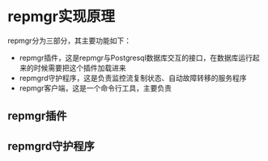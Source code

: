 # repmgr实现原理

repmgr分为三部分，其主要功能如下：

- repmgr插件，这是repmgr与Postgresql数据库交互的接口，在数据库运行起来的时候需要把这个插件加载进来
- repmgrd守护程序，这是负责监控流复制状态、自动故障转移的服务程序
- repmgr客户端，这是一个命令行工具，主要负责


## repmgr插件

## repmgrd守护程序